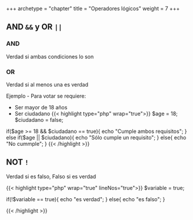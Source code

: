 +++
archetype = "chapter"
title = "Operadores lógicos"
weight = 7
+++

## AND `&&` y OR `||`
### AND
Verdad si ambas condiciones lo son

### OR
Verdad si al menos una es verdad

Ejemplo - Para votar se requiere:
- Ser mayor de 18 años
- Ser ciudadano
{{< highlight  type="php" wrap="true">}}
$age = 18;
$ciudadano = false;

if($age >= 18 && $ciudadano == true){
    echo "Cumple ambos requisitos";
}
else if($age || $ciudadano){
    echo "Sólo cumple un requisito";
}
else{
    echo "No cummple";
}
{{< /highlight >}}
## NOT `!`
Verdad si es falso, Falso si es verdad

{{< highlight  type="php" wrap="true" lineNos="true">}}
$variable = true;

if(!$variable == true){
    echo "es verdad";
}
else{
    echo "es falso";
}

{{< /highlight >}}
